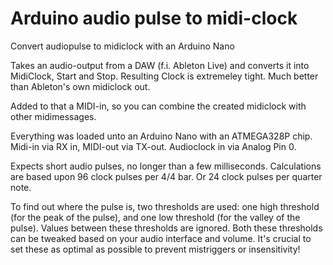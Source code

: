 # Arduino audio pulse to midi-clock

Convert audiopulse to midiclock with an Arduino Nano

Takes an audio-output from a DAW (f.i. Ableton Live) and converts it into MidiClock, Start and Stop. 
Resulting Clock is extremeley tight. Much better than Ableton's own midiclock out.

Added to that a MIDI-in, so you can combine the created midiclock with other midimessages. 

Everything was loaded unto an Arduino Nano with an ATMEGA328P chip. Midi-in via RX in, MIDI-out via TX-out. Audioclock in via Analog Pin 0.

Expects short audio pulses, no longer than a few milliseconds. Calculations are based upon 96 clock pulses per 4/4 bar.
Or 24 clock pulses per quarter note.

To find out where the pulse is, two thresholds are used: one high threshold (for the peak of the pulse), and one low threshold (for the valley of the pulse). 
Values between these thresholds are ignored. Both these thresholds can be tweaked based on your audio interface and volume. 
It's crucial to set these as optimal as possible to prevent mistriggers or insensitivity!
